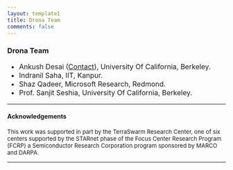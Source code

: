 ```yaml
---
layout: template1
title: Drona Team
comments: false
---
```


<h3>Drona Team</h3>
  <font size=3>
  <ul>
      <li>Ankush Desai (<a href="mailto:webmaster@example.com">Contact</a>), University Of California, Berkeley.</li>
      <li>Indranil Saha, IIT, Kanpur.</li>
      <li>Shaz Qadeer, Microsoft Research, Redmond.</li>
      <li>Prof. Sanjit Seshia, University Of California, Berkeley.</li>
  </ul>
  </font>
<hr>
    <h4><b>Acknowledgements</b></h4>
    <p>
        <font size="2">This work was supported in part by the TerraSwarm Research Center, one of six centers supported by the STARnet phase of the Focus Center Research Program (FCRP) a Semiconductor Research Corporation program sponsored by MARCO and DARPA. </font>
    </p>
<hr>